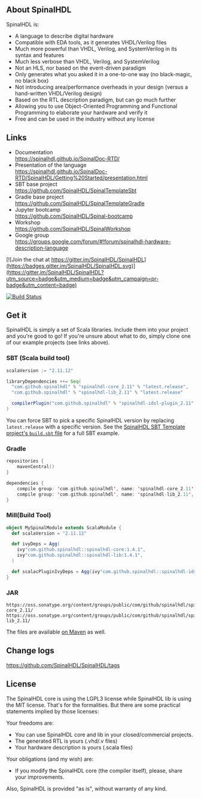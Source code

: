 ## About SpinalHDL

SpinalHDL is:

 - A language to describe digital hardware
 - Compatible with EDA tools, as it generates VHDL/Verilog files
 - Much more powerful than VHDL, Verilog, and SystemVerilog in its syntax and features
 - Much less verbose than VHDL, Verilog, and SystemVerilog
 - Not an HLS, nor based on the event-driven paradigm
 - Only generates what you asked it in a one-to-one way (no black-magic, no black box)
 - Not introducing area/performance overheads in your design (versus a hand-written VHDL/Verilog design)
 - Based on the RTL description paradigm, but can go much further
 - Allowing you to use Object-Oriented Programming and Functional Programming to elaborate your hardware and verify it
 - Free and can be used in the industry without any license

## Links

 - Documentation                  <br> https://spinalhdl.github.io/SpinalDoc-RTD/
 - Presentation of the language   <br> https://spinalhdl.github.io/SpinalDoc-RTD/SpinalHDL/Getting%20Started/presentation.html
 - SBT base project               <br> https://github.com/SpinalHDL/SpinalTemplateSbt
 - Gradle base project            <br> https://github.com/SpinalHDL/SpinalTemplateGradle
 - Jupyter bootcamp               <br> https://github.com/SpinalHDL/Spinal-bootcamp
 - Workshop                       <br> https://github.com/SpinalHDL/SpinalWorkshop
 - Google group                   <br> https://groups.google.com/forum/#!forum/spinalhdl-hardware-description-language

[![Join the chat at https://gitter.im/SpinalHDL/SpinalHDL](https://badges.gitter.im/SpinalHDL/SpinalHDL.svg)](https://gitter.im/SpinalHDL/SpinalHDL?utm_source=badge&utm_medium=badge&utm_campaign=pr-badge&utm_content=badge)

[![Build Status](https://travis-ci.org/SpinalHDL/SpinalHDL.svg?branch=master)](https://travis-ci.org/SpinalHDL/SpinalHDL)

## Get it

SpinalHDL is simply a set of Scala libraries. Include them into your project and you're good to go! If you're unsure about what to do, simply clone one of our example projects (see links above).

### SBT (Scala build tool)

```scala
scalaVersion := "2.11.12"

libraryDependencies ++= Seq(
  "com.github.spinalhdl" % "spinalhdl-core_2.11" % "latest.release",
  "com.github.spinalhdl" % "spinalhdl-lib_2.11" % "latest.release"

  compilerPlugin("com.github.spinalhdl" % "spinalhdl-idsl-plugin_2.11" % "latest.release")
)
```

You can force SBT to pick a specific SpinalHDL version by replacing `latest.release` with a specific version.
See the [SpinalHDL SBT Template project's `build.sbt` file](https://github.com/SpinalHDL/SpinalTemplateSbt/blob/master/build.sbt) for a full SBT example.

### Gradle

```kotlin
repositories {
	mavenCentral()
}

dependencies {
	compile group: 'com.github.spinalhdl', name: 'spinalhdl-core_2.11', version: '1.3.6'
	compile group: 'com.github.spinalhdl', name: 'spinalhdl-lib_2.11', version: '1.3.6'
}
```

### Mill(Build Tool)

```scala 
object MySpinalModule extends ScalaModule {
  def scalaVersion = "2.11.12"

  def ivyDeps = Agg(
    ivy"com.github.spinalhdl::spinalhdl-core:1.4.1",
    ivy"com.github.spinalhdl::spinalhdl-lib:1.4.1",
  )

  def scalacPluginIvyDeps = Agg(ivy"com.github.spinalhdl::spinalhdl-idsl-plugin:1.4.1")
}
```

### JAR

    https://oss.sonatype.org/content/groups/public/com/github/spinalhdl/spinalhdl-core_2.11/
    https://oss.sonatype.org/content/groups/public/com/github/spinalhdl/spinalhdl-lib_2.11/

The files are available [on Maven](https://mvnrepository.com/artifact/com.github.spinalhdl) as well.

## Change logs

https://github.com/SpinalHDL/SpinalHDL/tags

## License

The SpinalHDL core is using the LGPL3 license while SpinalHDL lib is using the MIT license. That's for the formalities. But there are some practical statements implied by those licenses:

Your freedoms are:

 - You can use SpinalHDL core and lib in your closed/commercial projects.
 - The generated RTL is yours (.vhd/.v files)
 - Your hardware description is yours (.scala files)

Your obligations (and my wish) are:

 - If you modify the SpinalHDL core (the compiler itself), please, share your improvements.

Also, SpinalHDL is provided "as is", without warranty of any kind.
